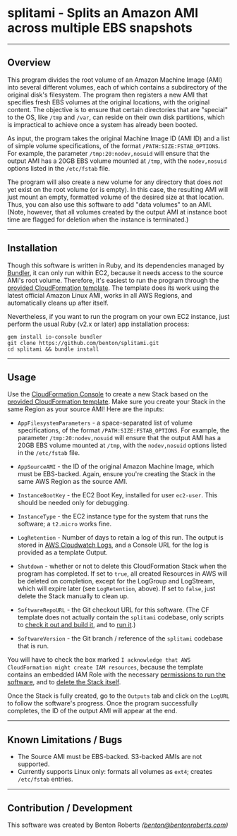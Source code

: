 splitami - Splits an Amazon AMI across multiple EBS snapshots
================
----------------
Overview
----------------
This program divides the root volume of an Amazon Machine Image (AMI) into several different volumes, each of which contains a subdirectory of the original disk's filesystem. The program then registers a new AMI that specifies fresh EBS volumes at the original locations, with the original content. The objective is to ensure that certain directories that are "special" to the OS, like `/tmp` and `/var`, can reside on their own disk partitions, which is impractical to achieve once a system has already been booted.

As input, the program takes the original Machine Image ID (AMI ID) and a list of simple volume specifications, of the format `/PATH:SIZE:FSTAB_OPTIONS`. For example, the parameter `/tmp:20:nodev,nosuid` will ensure that the output AMI has a 20GB EBS volume mounted at `/tmp`, with the `nodev,nosuid` options listed in the `/etc/fstab` file.

The program will also create a new volume for any directory that does _not_ yet exist on the root volume (or is empty). In this case, the resulting AMI will just mount an empty, formatted volume of the desired size at that location. Thus, you can also use this software to add "data volumes" to an AMI. (Note, however, that all volumes created by the output AMI at instance boot time are flagged for deletion when the instance is terminated.)  

----------------
Installation
----------------
Though this software is written in Ruby, and its dependencies managed by [Bundler][1], it can only run within EC2, because it needs access to the source AMI's root volume. Therefore, it's easiest to run the program through the [provided CloudFormation template][2]. The template does its work using the latest official Amazon Linux AMI, works in all AWS Regions, and automatically cleans up after itself.

Nevertheless, if you want to run the program on your own EC2 instance, just perform the usual Ruby (v2.x or later) app installation process:

    gem install io-console bundler
    git clone https://github.com/benton/splitami.git
    cd splitami && bundle install    

----------------
Usage
----------------
Use the [CloudFormation Console][3] to create a new Stack based on the [provided CloudFormation template][2]. Make sure you create your Stack in the same Region as your source AMI! Here are the inputs:

* `AppFilesystemParameters` - a space-separated list of volume specifications, of the format `/PATH:SIZE:FSTAB_OPTIONS`. For example, the parameter `/tmp:20:nodev,nosuid` will ensure that the output AMI has a 20GB EBS volume mounted at `/tmp`, with the `nodev,nosuid` options listed in the `/etc/fstab` file.

* `AppSourceAMI` - the ID of the original Amazon Machine Image, which must be EBS-backed. Again, ensure you're creating the Stack in the same AWS Region as the source AMI.

* `InstanceBootKey` - the EC2 Boot Key, installed for user `ec2-user`. This should be needed only for debugging.

* `InstanceType` - the EC2 instance type for the system that runs the software; a `t2.micro` works fine.

* `LogRetention` - Number of days to retain a log of this run. The output is stored in [AWS Cloudwatch Logs][6], and a Console URL for the log is provided as a template Output.

* `Shutdown` - whether or not to delete this CloudFormation Stack when the program has completed. If set to `true`, all created Resources in AWS will be deleted on completion, except for the LogGroup and LogStream, which will expire later (see `LogRetention`, above). If set to `false`, just delete the Stack manually to clean up.

* `SoftwareRepoURL` - the Git checkout URL for this software. (The CF template does not actually contain the `splitami` codebase, only scripts to [check it out and build it][4], and to [run it][5].)

* `SoftwareVersion` - the Git branch / reference of the `splitami` codebase that is run.

You will have to check the box marked `I acknowledge that AWS CloudFormation might create IAM resources`, because the template contains an embedded IAM Role  with the necessary [permissions to run the software][7], and to [delete the Stack itself][8].

Once the Stack is fully created, go to the `Outputs` tab and click on the `LogURL` to follow the software's progress. Once the program successfully completes, the ID of the output AMI will appear at the end.

----------------
Known Limitations / Bugs
----------------
* The Source AMI must be EBS-backed. S3-backed AMIs are not supported.
* Currently supports Linux only: formats all volumes as `ext4`; creates `/etc/fstab` entries.

----------------
Contribution / Development
----------------
This software was created by Benton Roberts _(benton@bentonroberts.com)_



[1]:http://bundler.io/
[2]:https://github.com/benton/splitami/blob/master/cf-template.yml
[3]:https://console.aws.amazon.com/cloudformation/home
[4]:https://github.com/benton/splitami/blob/master/cf-template.yml#L55
[5]:https://github.com/benton/splitami/blob/master/cf-template.yml#L65
[6]:http://docs.aws.amazon.com/AmazonCloudWatch/latest/logs/WhatIsCloudWatchLogs.html
[7]:https://github.com/benton/splitami/blob/master/cf-template.yml#L163
[8]:https://github.com/benton/splitami/blob/master/cf-template.yml#L183
